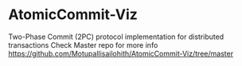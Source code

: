 # AtomicCommit-Viz
Two-Phase Commit (2PC) protocol implementation for distributed transactions
Check Master repo for more info
https://github.com/Motupallisailohith/AtomicCommit-Viz/tree/master
